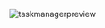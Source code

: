![taskmanagerpreview](https://github.com/SebastianTrk/TaskManager/assets/161250865/75ce5418-45d3-40cb-aaa7-d56c47d43a71)
